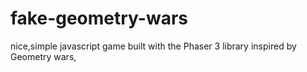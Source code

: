 
# fake-geometry-wars


nice,simple javascript game built with the Phaser 3 library inspired by Geometry wars,
